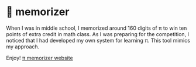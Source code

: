 # 🥧 memorizer

When I was in middle school, I memorized around 160 digits of π to win
ten points of extra credit in math class. As I was preparing for the
competition, I noticed that I had developed my own system for learning π.
This tool mimics my approach.

Enjoy! [π memorizer website](https://pi-memorizer.netlify.app/)
